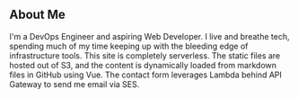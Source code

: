 ## About Me
I'm a DevOps Engineer and aspiring Web Developer. I live and breathe tech, spending much of my time keeping up with the bleeding edge of infrastructure tools. This site is completely serverless. The static files are hosted out of S3, and the content is dynamically loaded from markdown files in GitHub using Vue. The contact form leverages Lambda behind API Gateway to send me email via SES.
